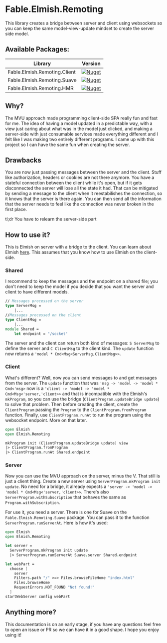 # Fable.Elmish.Remoting

This library creates a bridge between server and client using websockets so you can keep the same model-view-update mindset to create the server side model.

## Available Packages:

| Library  | Version |
| ------------- | ------------- |
| Fable.Elmish.Remoting.Client  | [![Nuget](https://img.shields.io/nuget/v/Fable.Elmish.Remoting.Client.svg?colorB=green)](https://www.nuget.org/packages/Fable.Elmish.Remoting.Client) |
| Fable.Elmish.Remoting.Suave  | [![Nuget](https://img.shields.io/nuget/v/Fable.Elmish.Remoting.Suave.svg?colorB=green)](https://www.nuget.org/packages/Fable.Elmish.Remoting.Suave)  |
| Fable.Elmish.Remoting.HMR  | [![Nuget](https://img.shields.io/nuget/v/Fable.Elmish.Remoting.HMR.svg?colorB=green)](https://www.nuget.org/packages/Fable.Elmish.Remoting.HMR)  |

## Why?

The MVU approach made programming client-side SPA really fun and fast for me. The idea of having a model updated in a predictable way, with a view just caring about what was in the model just clicked, and making a server-side with just consumable services made everything different and I felt like I was making two entirely different programs. I came up with this project so I can have the same fun when creating the server.

## Drawbacks

You are now just passing messages between the server and the client. Stuff like authorization, headers or cookies are not there anymore. You have a stateful connection between the client while it's open, but if it gets disconnected the server will lose all the state it had.
That can be mitigated by sending a message to the client when it reestabilishes the connection, so it knows that the server is there again. You can then send all the information that the server needs to feel like the connection was never broken in the first place.

tl;dr You have to relearn the server-side part

## How to use it?

This is Elmish on server with a bridge to the client. You can learn about Elmish [here](https://elmish.github.io/). This assumes that you know how to use Elmish on the client-side.

### Shared

I recommend to keep the messages and the endpoint on a shared file; you don't need to keep the model if you decide that you want the server and client to have different models.

```fsharp
// Messages processed on the server
type ServerMsg = 
    |...
//Messages processed on the client
type ClientMsg =
    |...
module Shared =
    let endpoint = "/socket"
```

The server and the client can return both kind of messages: `S ServerMsg` to define the server and `C ClientMsg` to the client kind. The `update` function now returns a `'model * Cmd<Msg<ServerMsg,ClientMsg>>`.

### Client

What's different? Well, now you can send messages to and get messages from the server. The `update` function that was `'msg -> 'model -> 'model * Cmd<'msg>` now is a `'client -> 'model -> 'model * Cmd<Msg<'server,'client>>` and that is incompatible with the Elmish's `mkProgram`, so you can use the bridge (`ClientProgram.updateBridge update`) to solve that problem. Then before creating the client, create the `ClientProgram` passing the `Program` to the `ClientProgram.fromProgram` function. Finally, use `ClientProgram.runAt` to run the program using the websocket endpoint. More on that later.

```fsharp
open Elmish
open Elmish.Remoting

mkProgram init (ClientProgram.updateBridge update) view
|> ClientProgram.fromProgram
|> ClientProgram.runAt Shared.endpoint
```

### Server

Now you can use the MVU approach on the server, minus the V. That still is just a client thing. Create a new server using `ServerProgram.mkProgram init update`. No need for a bridge, it already expects a `'server -> 'model -> 'model * Cmd<Msg<'server,'client>>`. There's also `ServerProgram.withSubscription` that behaves the same as `Program.withSubscription`.

For use it, you need a server. There is one for Suave on the `Fable.Elmish.Remoting.Suave` package. You can pass it to the function `ServerProgram.runServerAt`. Here is how it's used:

```fsharp
open Elmish
open Elmish.Remoting

let server =
  ServerProgram.mkProgram init update
  |> ServerProgram.runServerAt Suave.server Shared.endpoint

let webPart =
  choose [
    server
    Filters.path "/" >=> Files.browseFileHome "index.html"
    Files.browseHome
    RequestErrors.NOT_FOUND "Not found!"
  ]
startWebServer config webPart
```

## Anything more?

This documentation is on an early stage, if you have any questions feel free to open an issue or PR so we can have it in a good shape. I hope you enjoy using it!
